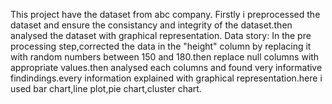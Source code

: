 This project have the dataset from abc company.
Firstly i preprocessed the dataset and ensure the consistancy and integrity of the dataset.then analysed the dataset with graphical representation.
Data story:
In the pre processing step,corrected the data in the "height" column by replacing it with random numbers between 150 and 180.then replace null columns with appropriate values.then analysed each columns and found very informative findindings.every information explained with graphical representation.here i used bar chart,line plot,pie chart,cluster chart.
